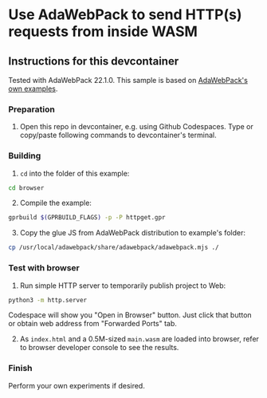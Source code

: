 # Use AdaWebPack to send HTTP(s) requests from inside WASM

## Instructions for this devcontainer

Tested with AdaWebPack 22.1.0. This sample is based on [AdaWebPack's own examples](https://github.com/godunko/adawebpack/tree/22.1.0/examples).

### Preparation

1. Open this repo in devcontainer, e.g. using Github Codespaces.
   Type or copy/paste following commands to devcontainer's terminal.

### Building

1. `cd` into the folder of this example:

```sh
cd browser
```

2. Compile the example:

```sh
gprbuild $(GPRBUILD_FLAGS) -p -P httpget.gpr
```

3. Copy the glue JS from AdaWebPack distribution to example's folder:

```sh
cp /usr/local/adawebpack/share/adawebpack/adawebpack.mjs ./
```

### Test with browser

1. Run simple HTTP server to temporarily publish project to Web:

```sh
python3 -m http.server
```

Codespace will show you "Open in Browser" button. Just click that button or
obtain web address from "Forwarded Ports" tab.

2. As `index.html` and a 0.5M-sized `main.wasm` are loaded into browser, refer to browser developer console
   to see the results.

### Finish

Perform your own experiments if desired.
